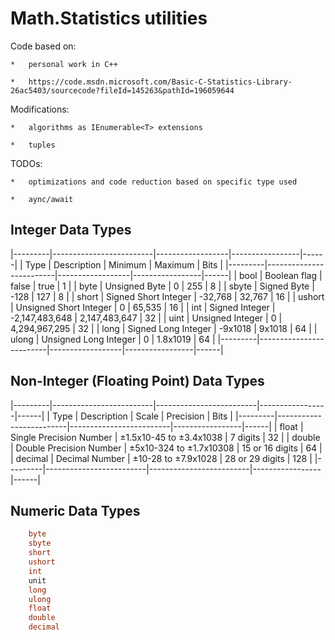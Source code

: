 ﻿# Math.Statistics utilities

Code based on:

    *   personal work in C++

    *   https://code.msdn.microsoft.com/Basic-C-Statistics-Library-26ac5403/sourcecode?fileId=145263&pathId=196059644

Modifications:

    *   algorithms as IEnumerable<T> extensions

    *   tuples

TODOs:

    *   optimizations and code reduction based on specific type used

    *   aync/await


## Integer Data Types

|---------|-------------------------|------------------|-----------------|------|
| Type    | Description             | Minimum          | Maximum         | Bits |
|---------|-------------------------|------------------|-----------------|------|
| bool    | Boolean flag            | false            | true            | 1    |
| byte    | Unsigned Byte           | 0                | 255             | 8    |
| sbyte   | Signed Byte             | -128             | 127             | 8    |
| short   | Signed Short Integer    | -32,768          | 32,767          | 16   |
| ushort  | Unsigned Short Integer  | 0                | 65,535          | 16   |
| int     | Signed Integer          | -2,147,483,648   | 2,147,483,647   | 32   |
| uint    | Unsigned Integer        | 0                | 4,294,967,295   | 32   |
| long    | Signed Long Integer     | -9x1018          | 9x1018          | 64   |
| ulong   | Unsigned Long Integer   | 0                | 1.8x1019        | 64   |
|---------|-------------------------|------------------|-----------------|------|



## Non-Integer (Floating Point) Data Types

|---------|-------------------------|-------------------------|-----------------|------|
| Type    | Description             | Scale                   | Precision       | Bits |
|---------|-------------------------|-------------------------|-----------------|------|
| float   | Single Precision Number | ±1.5x10-45 to ±3.4x1038 | 7 digits        | 32   |
| double  | Double Precision Number | ±5x10-324 to ±1.7x10308 | 15 or 16 digits | 64   |
| decimal | Decimal Number          | ±10-28 to ±7.9x1028     | 28 or 29 digits | 128  |
|---------|-------------------------|-------------------------|-----------------|------|
    




 ## Numeric Data Types

```csharp
    byte
    sbyte
    short
    ushort
    int
    unit
    long
    ulong
    float
    double
    decimal
```
